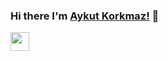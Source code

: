 ### Hi there I'm [Aykut Korkmaz!](https://aykutkorkmaz1.github.io/) 👋
<a href="https://www.facebook.com/aykutkorkmazX">
    <img align="left" width="30px" src="https://cdn.jsdelivr.net/npm/simple-icons@v3/icons/facebook.svg">
</a>
